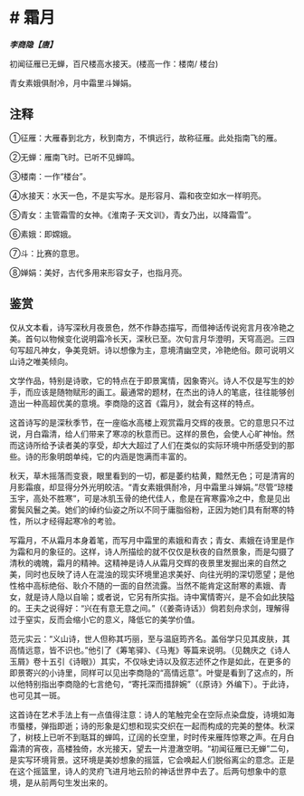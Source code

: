 # # 霜月

***李商隐【唐】***

初闻征雁已无蝉，百尺楼高水接天。(楼高一作：楼南/ 楼台)

青女素娥俱耐冷，月中霜里斗婵娟。

## 注释

①征雁：大雁春到北方，秋到南方，不惧远行，故称征雁。此处指南飞的雁。

②无蝉：雁南飞时。已听不见蝉鸣。

③楼南：一作“楼台”。

④水接天：水天一色，不是实写水。是形容月、霜和夜空如水一样明亮。

⑤青女：主管霜雪的女神。《淮南子·天文训》，青女乃出，以降霜雪”。

⑥素娥：即嫦娥。

⑦斗：比赛的意思。

⑧婵娟：美好，古代多用来形容女子，也指月亮。

## 鉴赏

仅从文本看，诗写深秋月夜景色，然不作静态描写，而借神话传说宛言月夜冷艳之美。首句以物候变化说明霜冷长天，深秋已至。次句言月华澄明，天穹高迥。三四句写超凡神女，争美竞妍。诗以想像为主，意境清幽空灵，冷艳绝俗。颇可说明义山诗之唯美倾向。

文学作品，特别是诗歌，它的特点在于即景寓情，因象寄兴。诗人不仅是写生的妙手，而应该是随物赋形的画工。最通常的题材，在杰出的诗人的笔底，往往能够创造出一种高超优美的意境。李商隐的这首《霜月》，就会有这样的特点。

这首诗写的是深秋季节，在一座临水高楼上观赏霜月交辉的夜景。它的意思只不过说，月白霜清，给人们带来了寒凉的秋意而已。这样的景色，会使人心旷神怡。然而这诗所给予读者美的享受，却大大超过了人们在类似的实际环境中所感受到的那些。诗的形象明朗单纯，它的内涵是饱满而丰富的。

秋天，草木摇落而变衰，眼里看到的一切，都是萎约枯黄，黯然无色；可是清宵的月影霜痕，却显得分外光明皎洁。“青女素娥俱耐冷，月中霜里斗婵娟。”尽管“琼楼玉宇，高处不胜寒”，可是冰肌玉骨的绝代佳人，愈是在宵寒露冷之中，愈是见出雾鬓风鬟之美。她们的绰约仙姿之所以不同于庸脂俗粉，正因为她们具有耐寒的特性，所以才经得起寒冷的考验。

写霜月，不从霜月本身着笔，而写月中霜里的素娥和青衣；青女、素娥在诗里是作为霜和月的象征的。这样，诗人所描绘的就不仅仅是秋夜的自然景象，而是勾摄了清秋的魂魄，霜月的精神。这精神是诗人从霜月交辉的夜景里发掘出来的自然之美，同时也反映了诗人在混浊的现实环境里追求美好、向往光明的深切愿望；是他性格中高标绝俗、耿介不随的一面的自然流露。当然不能肯定这耐寒的素娥、青女，就是诗人隐以自喻；或者说，它另有所实指。诗中寓情寄兴，是不会如此狭隘的。王夫之说得好：“兴在有意无意之间。”（《姜斋诗话》）倘若刻舟求剑，理解得过于窒实，反而会缩小它的意义，降低它的美学价值。

范元实云：“义山诗，世人但称其巧丽，至与温庭筠齐名。盖俗学只见其皮肤，其高情远意，皆不识也。”他引了《筹笔驿》、《马嵬》等篇来说明。（见魏庆之《诗人玉屑》卷十五引《诗眼》）其实，不仅咏史诗以及叙志述怀之作是如此，在更多的即景寄兴的小诗里，同样可以见出李商隐的“高情远意”。叶燮是看到了这点的，所以他特别指出李商隐的七言绝句，“寄托深而措辞婉”（《原诗》外编下）。于此诗，也可见其一斑。

这首诗在艺术手法上有一点值得注意：诗人的笔触完全在空际点染盘旋，诗境如海市蜃楼，弹指即逝；诗的形象是幻想和现实交织在一起而构成的完美的整体。秋深了，树枝上已听不到聒耳的蝉鸣，辽阔的长空里，时时传来雁阵惊寒之声。在月白霜清的宵夜，高楼独倚，水光接天，望去一片澄澈空明。“初闻征雁已无蝉”二句，是实写环境背景。这环境是美妙想象的摇篮，它会唤起人们脱俗离尘的意念。正是在这个摇篮里，诗人的灵府飞进月地云阶的神话世界中去了。后两句想象中的意境，是从前两句生发出来的。
